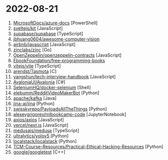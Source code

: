 # 2022-08-21

1. [MicrosoftDocs/azure-docs](https://github.com/MicrosoftDocs/azure-docs "Open source documentation of Microsoft Azure") [PowerShell]
2. [sveltejs/kit](https://github.com/sveltejs/kit "The fastest way to build Svelte apps") [JavaScript]
3. [supabase/supabase](https://github.com/supabase/supabase "The open source Firebase alternative. Follow to stay updated about our public Beta.") [TypeScript]
4. [jbhuang0604/awesome-computer-vision](https://github.com/jbhuang0604/awesome-computer-vision "A curated list of awesome computer vision resources") 
5. [airbnb/javascript](https://github.com/airbnb/javascript "JavaScript Style Guide") [JavaScript]
6. [zinclabs/zinc](https://github.com/zinclabs/zinc "ZincSearch. A lightweight alternative to elasticsearch that requires minimal resources, written in Go.") [Go]
7. [OpenZeppelin/openzeppelin-contracts](https://github.com/OpenZeppelin/openzeppelin-contracts "OpenZeppelin Contracts is a library for secure smart contract development.") [JavaScript]
8. [EbookFoundation/free-programming-books](https://github.com/EbookFoundation/free-programming-books "📚 Freely available programming books") 
9. [vitejs/vite](https://github.com/vitejs/vite "Next generation frontend tooling. It's fast!") [TypeScript]
10. [arendst/Tasmota](https://github.com/arendst/Tasmota "Alternative firmware for ESP8266 with easy configuration using webUI, OTA updates, automation using timers or rules, expandability and entirely local control over MQTT, HTTP, Serial or KNX. Full documentation at") [C]
11. [yangshun/tech-interview-handbook](https://github.com/yangshun/tech-interview-handbook "💯 Curated coding interview preparation materials for busy software engineers") [JavaScript]
12. [AvaloniaUI/Avalonia](https://github.com/AvaloniaUI/Avalonia "A cross-platform UI framework for .NET") [C#]
13. [SeleniumHQ/docker-selenium](https://github.com/SeleniumHQ/docker-selenium "Docker images for Selenium Grid") [Shell]
14. [elebumm/RedditVideoMakerBot](https://github.com/elebumm/RedditVideoMakerBot "Create Reddit Videos with just✨ one command ✨") [Python]
15. [apache/kafka](https://github.com/apache/kafka "Mirror of Apache Kafka") [Java]
16. [jina-ai/jina](https://github.com/jina-ai/jina "Build cross-modal and multimodal applications on the cloud · Neural Search · Creative AI · Cloud Native") [Python]
17. [swisskyrepo/PayloadsAllTheThings](https://github.com/swisskyrepo/PayloadsAllTheThings "A list of useful payloads and bypass for Web Application Security and Pentest/CTF") [Python]
18. [alexeygrigorev/mlbookcamp-code](https://github.com/alexeygrigorev/mlbookcamp-code "The code from the Machine Learning Bookcamp book and a free course based on the book") [JupyterNotebook]
19. [axios/axios](https://github.com/axios/axios "Promise based HTTP client for the browser and node.js") [JavaScript]
20. [vercel/next.js](https://github.com/vercel/next.js "The React Framework") [JavaScript]
21. [medusajs/medusa](https://github.com/medusajs/medusa "The open-source Shopify alternative ⚡️") [TypeScript]
22. [ultralytics/yolov5](https://github.com/ultralytics/yolov5 "YOLOv5 🚀 in PyTorch > ONNX > CoreML > TFLite") [Python]
23. [localstack/localstack](https://github.com/localstack/localstack "💻 A fully functional local AWS cloud stack. Develop and test your cloud & Serverless apps offline!") [Python]
24. [TCM-Course-Resources/Practical-Ethical-Hacking-Resources](https://github.com/TCM-Course-Resources/Practical-Ethical-Hacking-Resources "Compilation of Resources from TCM's Practical Ethical Hacking Udemy Course") [Python]
25. [google/googletest](https://github.com/google/googletest "GoogleTest - Google Testing and Mocking Framework") [C++]
